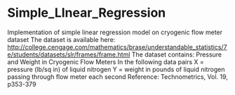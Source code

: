 # Simple_LInear_Regression
Implementation of simple linear regression model on cryogenic flow meter dataset 
The dataset is available here: 
http://college.cengage.com/mathematics/brase/understandable_statistics/7e/students/datasets/slr/frames/frame.html
The dataset contains:
Pressure and Weight in Cryogenic Flow Meters
In the following data pairs
X = pressure (lb/sq in) of liquid nitrogen
Y = weight in pounds of liquid nitrogen passing through flow meter each second
Reference: Technometrics, Vol. 19, p353-379

